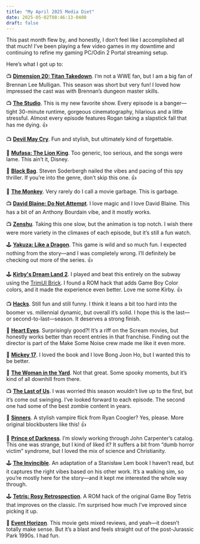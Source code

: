 ```yaml
---
title: "My April 2025 Media Diet"
date: 2025-05-02T08:46:13-0400
draft: false
---
```

This past month flew by, and honestly, I don’t feel like I accomplished all that much! I’ve been playing a few video games in my downtime and continuing to refine my gaming PC/Odin 2 Portal streaming setup.

Here’s what I got up to:

📺 **[Dimension 20: Titan Takedown](https://dimension20.fandom.com/wiki/Titan_Takedown)**.  I’m not a WWE fan, but I am a big fan of Brennan Lee Mulligan. This season was short but very fun! I loved how impressed the cast was with Brennan’s dungeon master skills.

📺 **[The Studio](https://en.wikipedia.org/wiki/The_Studio_%28TV_series%29)**.  This is my new favorite show. Every episode is a banger—tight 30-minute runtime, gorgeous cinematography, hilarious and a little stressful. Almost every episode features Rogan taking a slapstick fall that has me dying. 👍

📺 **[Devil May Cry](https://en.wikipedia.org/wiki/Devil_May_Cry_%28TV_series%29)**.  Fun and stylish, but ultimately kind of forgettable.

🍿 **[Mufasa: The Lion King](https://en.wikipedia.org/wiki/Mufasa%3A_The_Lion_King)**.  Too generic, too serious, and the songs were lame. This ain’t it, Disney.

🍿 **[Black Bag](https://en.wikipedia.org/wiki/Black_Bag_%28film%29)**.  Steven Soderbergh nailed the vibes and pacing of this spy thriller. If you’re into the genre, don’t skip this one. 👍

🍿 **[The Monkey](https://en.wikipedia.org/wiki/The_Monkey_%28film%29)**.  Very rarely do I call a movie garbage. This is garbage.

📺 **[David Blaine: Do Not Attempt](https://en.wikipedia.org/wiki/David_Blaine)**.  I love magic and I love David Blaine. This has a bit of an Anthony Bourdain vibe, and it mostly works.

📺 **[Zenshu](https://en.wikipedia.org/wiki/Zenshu_%28TV_series%29)**.  Taking this one slow, but the animation is top notch. I wish there were more variety in the climaxes of each episode, but it’s still a fun watch.

🕹️ **[Yakuza: Like a Dragon](https://en.wikipedia.org/wiki/Yakuza%3A_Like_a_Dragon)**.  This game is wild and so much fun. I expected nothing from the story—and I was completely wrong. I’ll definitely be checking out more of the series. 👍

🕹️ **[Kirby's Dream Land 2](https://en.wikipedia.org/wiki/Kirby%27s_Dream_Land_2)**.  I played and beat this entirely on the subway using the [TrimUI Brick](https://trimui.net/collections/trimui-brick). I found a ROM hack that adds Game Boy Color colors, and it made the experience even better. Love me some Kirby. 👍

📺 **[Hacks](https://en.wikipedia.org/wiki/Hacks_%28TV_series%29)**.  Still fun and still funny. I think it leans a bit too hard into the boomer vs. millennial dynamic, but overall it’s solid. I hope this is the last—or second-to-last—season. It deserves a strong finish.

🍿 **[Heart Eyes](https://en.wikipedia.org/wiki/Heart_Eyes)**.  Surprisingly good?! It’s a riff on the Scream movies, but honestly works better than recent entries in that franchise. Finding out the director is part of the Make Some Noise crew made me like it even more.

🍿 **[Mickey 17](https://en.wikipedia.org/wiki/Mickey_17)**.  I loved the book and I love Bong Joon Ho, but I wanted this to be better.

🍿 **[The Woman in the Yard](https://en.wikipedia.org/wiki/The_Woman_in_the_Yard)**.  Not that great. Some spooky moments, but it’s kind of all downhill from there.

📺 **[The Last of Us](https://en.wikipedia.org/wiki/The_Last_of_Us_%28TV_series%29)**.  I was worried this season wouldn’t live up to the first, but it’s come out swinging. I’ve looked forward to each episode. The second one had some of the best zombie content in years.

🍿 **[Sinners](https://en.wikipedia.org/wiki/Sinners_(2025_film))**.  A stylish vampire flick from Ryan Coogler? Yes, please. More original blockbusters like this! 👍

🍿 **[Prince of Darkness](https://en.wikipedia.org/wiki/Prince_of_Darkness_%28film%29)**.  I’m slowly working through John Carpenter’s catalog. This one was strange, but I kind of liked it? It suffers a bit from “dumb horror victim” syndrome, but I loved the mix of science and Christianity.

🕹️ **[The Invincible](https://en.wikipedia.org/wiki/The_Invincible_%28video_game%29)**.  An adaptation of a Stanisław Lem book I haven’t read, but it captures the right vibes based on his other work. It’s a walking sim, so you’re mostly here for the story—and it kept me interested the whole way through.

🕹️ **[Tetris: Rosy Retrospection](https://www.romhacking.net/hacks/5813/)**.  A ROM hack of the original Game Boy Tetris that improves on the classic. I’m surprised how much I’ve improved since picking it up.

🍿 **[Event Horizon](https://en.wikipedia.org/wiki/Event_Horizon_%28film%29)**. This movie gets mixed reviews, and yeah—it doesn’t totally make sense. But it’s a blast and feels straight out of the post-Jurassic Park 1990s. I had fun.
